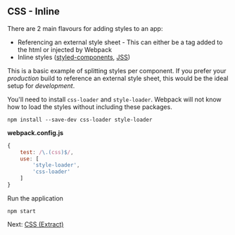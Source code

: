 ## CSS - Inline

There are 2 main flavours for adding styles to an app:
- Referencing an external style sheet - This can either be a <link> tag added to the html or injected by Webpack
- Inline styles ([styled-components](https://www.styled-components.com/), [JSS](https://cssinjs.org/?v=v10.0.0))

This is a basic example of splitting styles per component. If you prefer your *production* build to
reference an external style sheet, this would be the ideal setup for *development*.

You'll need to install `css-loader` and `style-loader`.
Webpack will not know how to load the styles without including these packages.

```
npm install --save-dev css-loader style-loader
```

**webpack.config.js**

```javascript
{
    test: /\.(css)$/,
    use: [
        'style-loader',
        'css-loader'
    ]
}
```

Run the application

```
npm start
```

Next: [CSS (Extract)](http://url.com)